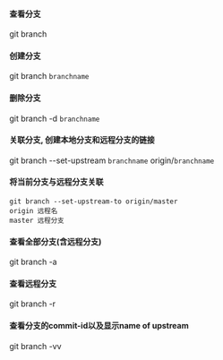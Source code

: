 #### 查看分支
git branch

#### 创建分支
git branch `branchname`

#### 删除分支
git branch -d `branchname`

#### 关联分支, 创建本地分支和远程分支的链接
git branch --set-upstream `branchname` origin/`branchname`

#### 将当前分支与远程分支关联
    git branch --set-upstream-to origin/master
    origin 远程名
    master 远程分支

#### 查看全部分支(含远程分支)
git branch -a

#### 查看远程分支
git branch -r

#### 查看分支的commit-id以及显示name of upstream
git branch -vv

